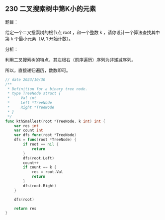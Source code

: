 ## 230 二叉搜索树中第K小的元素

题目：

给定一个二叉搜索树的根节点 root ，和一个整数 k ，请你设计一个算法查找其中第 k 个最小元素（从 1 开始计数）。



分析：

利用二叉搜索树的特点，其左根右（前序遍历）序列为非递减序列。

所以，直接递归遍历，数数即可。

```go
// date 2023/10/30
/**
 * Definition for a binary tree node.
 * type TreeNode struct {
 *     Val int
 *     Left *TreeNode
 *     Right *TreeNode
 * }
 */
func kthSmallest(root *TreeNode, k int) int {
    var res int
    var count int
    var dfs func(root *TreeNode)
    dfs = func(root *TreeNode) {
        if root == nil {
            return
        }
        dfs(root.Left)
        count++
        if count == k {
            res = root.Val
            return
        }
        dfs(root.Right)
    }

    dfs(root)

    return res
}
```
